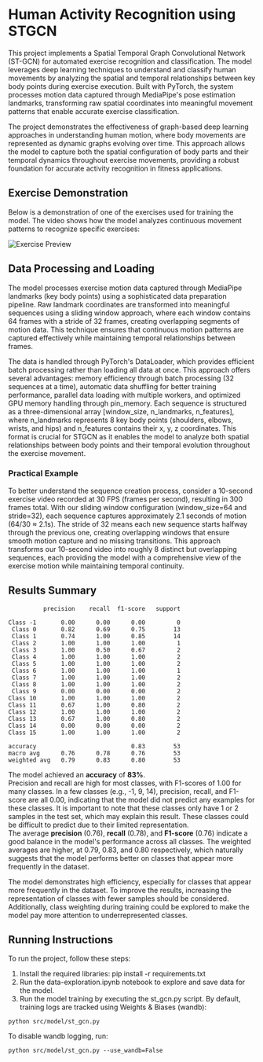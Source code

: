 # Human Activity Recognition using STGCN

This project implements a Spatial Temporal Graph Convolutional Network (ST-GCN) for automated exercise recognition and classification. The model leverages deep learning techniques to understand and classify human movements by analyzing the spatial and temporal relationships between key body points during exercise execution. Built with PyTorch, the system processes motion data captured through MediaPipe's pose estimation landmarks, transforming raw spatial coordinates into meaningful movement patterns that enable accurate exercise classification.

The project demonstrates the effectiveness of graph-based deep learning approaches in understanding human motion, where body movements are represented as dynamic graphs evolving over time. This approach allows the model to capture both the spatial configuration of body parts and their temporal dynamics throughout exercise movements, providing a robust foundation for accurate activity recognition in fitness applications.

## Exercise Demonstration
Below is a demonstration of one of the exercises used for training the model. The video shows how the model analyzes continuous movement patterns to recognize specific exercises:

![Exercise Preview](docs/exercise_preview.gif)

## Data Processing and Loading

The model processes exercise motion data captured through MediaPipe landmarks (key body points) using a sophisticated data preparation pipeline. Raw landmark coordinates are transformed into meaningful sequences using a sliding window approach, where each window contains 64 frames with a stride of 32 frames, creating overlapping segments of motion data. This technique ensures that continuous motion patterns are captured effectively while maintaining temporal relationships between frames.

The data is handled through PyTorch's DataLoader, which provides efficient batch processing rather than loading all data at once. This approach offers several advantages: memory efficiency through batch processing (32 sequences at a time), automatic data shuffling for better training performance, parallel data loading with multiple workers, and optimized GPU memory handling through pin_memory. Each sequence is structured as a three-dimensional array [window_size, n_landmarks, n_features], where n_landmarks represents 8 key body points (shoulders, elbows, wrists, and hips) and n_features contains their x, y, z coordinates. This format is crucial for STGCN as it enables the model to analyze both spatial relationships between body points and their temporal evolution throughout the exercise movement.

### Practical Example
To better understand the sequence creation process, consider a 10-second exercise video recorded at 30 FPS (frames per second), resulting in 300 frames total. With our sliding window configuration (window_size=64 and stride=32), each sequence captures approximately 2.1 seconds of motion (64/30 ≈ 2.1s). The stride of 32 means each new sequence starts halfway through the previous one, creating overlapping windows that ensure smooth motion capture and no missing transitions. This approach transforms our 10-second video into roughly 8 distinct but overlapping sequences, each providing the model with a comprehensive view of the exercise motion while maintaining temporal continuity.

## Results Summary

              precision    recall  f1-score   support

    Class -1       0.00      0.00      0.00         0
     Class 0       0.82      0.69      0.75        13
     Class 1       0.74      1.00      0.85        14
     Class 2       1.00      1.00      1.00         1
     Class 3       1.00      0.50      0.67         2
     Class 4       1.00      1.00      1.00         2
     Class 5       1.00      1.00      1.00         2
     Class 6       1.00      1.00      1.00         1
     Class 7       1.00      1.00      1.00         2
     Class 8       1.00      1.00      1.00         2
     Class 9       0.00      0.00      0.00         2
    Class 10       1.00      1.00      1.00         2
    Class 11       0.67      1.00      0.80         2
    Class 12       1.00      1.00      1.00         2
    Class 13       0.67      1.00      0.80         2
    Class 14       0.00      0.00      0.00         2
    Class 15       1.00      1.00      1.00         2

    accuracy                           0.83        53
    macro avg      0.76      0.78      0.76        53
    weighted avg   0.79      0.83      0.80        53

The model achieved an **accuracy** of **83%**. \
Precision and recall are high for most classes, with F1-scores of 1.00 for many classes. In a few classes (e.g., -1, 9, 14), precision, recall, and F1-score are all 0.00, indicating that the model did not predict any examples for these classes. It is important to note that these classes only have 1 or 2 samples in the test set, which may explain this result. These classes could be difficult to predict due to their limited representation. \
The average **precision** (0.76), **recall** (0.78), and **F1-score** (0.76) indicate a good balance in the model's performance across all classes. The weighted averages are higher, at 0.79, 0.83, and 0.80 respectively, which naturally suggests that the model performs better on classes that appear more frequently in the dataset.

The model demonstrates high efficiency, especially for classes that appear more frequently in the dataset. To improve the results, increasing the representation of classes with fewer samples should be considered. Additionally, class weighting during training could be explored to make the model pay more attention to underrepresented classes.

## Running Instructions
To run the project, follow these steps:
1. Install the required libraries:
pip install -r requirements.txt
2. Run the data-exploration.ipynb notebook to explore and save data
for the model.
3. Run the model training by executing the st_gcn.py script.
By default, training logs are tracked using Weights & Biases (wandb):
```console
python src/model/st_gcn.py
```

To disable wandb logging, run:
```console
python src/model/st_gcn.py --use_wandb=False
```
